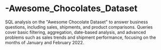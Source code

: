 # -Awesome_Chocolates_Dataset
SQL analysis on the "Awesome Chocolate Dataset" to answer business questions, including sales, shipments, and product comparisons. Queries cover basic filtering, aggregation, date-based analysis, and advanced problems such as sales trends and shipment performance, focusing on the months of January and February 2022.
